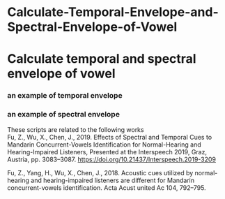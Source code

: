 # Calculate-Temporal-Envelope-and-Spectral-Envelope-of-Vowel
# Calculate temporal and spectral envelope of vowel

### an example of temporal envelope


### an example of spectral envelope


These scripts are related to the following works  
Fu, Z., Wu, X., Chen, J., 2019. Effects of Spectral and Temporal Cues to Mandarin Concurrent-Vowels Identification for Normal-Hearing and Hearing-Impaired Listeners, Presented at the Interspeech 2019, Graz, Austria, pp. 3083–3087. https://doi.org/10.21437/Interspeech.2019-3209

Fu, Z., Yang, H., Wu, X., Chen, J., 2018. Acoustic cues utilized by normal-hearing and hearing-impaired listeners are different for Mandarin concurrent-vowels identification. Acta Acust united Ac 104, 792–795.   

